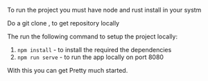 To run the project you must have node and rust install in your systm

Do a git clone , to get repository locally

The run the following command to setup the project locally:

1. `npm install` - to install the required the dependencies
2. `npm run serve` - to run the app locally on port 8080

With this you can get Pretty much started.
